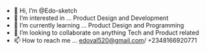 - 👋 Hi, I’m @Edo-sketch
- 👀 I’m interested in ... Product Design and Development 
- 🌱 I’m currently learning ... Product Design and Programming 
- 💞️ I’m looking to collaborate on anything Tech and Product related 
- 📫 How to reach me ... edoval520@gmail.com/ +2348166920771

<!---
Edo-sketch/Edo-sketch is a ✨ special ✨ repository because its `README.md` (this file) appears on your GitHub profile.
You can click the Preview link to take a look at your changes.
--->
